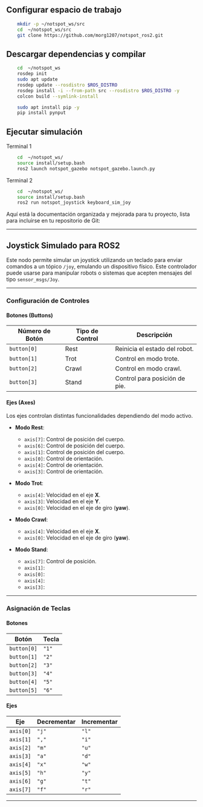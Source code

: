 ## Configurar espacio de trabajo

```bash
    mkdir -p ~/notspot_ws/src
    cd  ~/notspot_ws/src
    git clone https://github.com/morg1207/notspot_ros2.git
```

## Descargar dependencias y compilar

```bash
    cd  ~/notspot_ws
    rosdep init
    sudo apt update
    rosdep update --rosdistro $ROS_DISTRO
    rosdep install -i --from-path src --rosdistro $ROS_DISTRO -y
    colcon build --symlink-install

    sudo apt install pip -y
    pip install pynput 
```

## Ejecutar simulación

Terminal 1
```bash
    cd  ~/notspot_ws/
    source install/setup.bash
    ros2 launch notspot_gazebo notspot_gazebo.launch.py
```
Terminal 2
```bash
    cd  ~/notspot_ws/
    source install/setup.bash
    ros2 run notspot_joystick keyboard_sim_joy
```


Aquí está la documentación organizada y mejorada para tu proyecto, lista para incluirse en tu repositorio de Git:

---

## **Joystick Simulado para ROS2**

Este nodo permite simular un joystick utilizando un teclado para enviar comandos a un tópico `/joy`, emulando un dispositivo físico. Este controlador puede usarse para manipular robots o sistemas que acepten mensajes del tipo `sensor_msgs/Joy`.

---

### **Configuración de Controles**

#### **Botones (Buttons)**
| Número de Botón | Tipo de Control | Descripción               |
|------------------|-----------------|---------------------------|
| `button[0]`      | Rest            | Reinicia el estado del robot. |
| `button[1]`      | Trot            | Control en modo trote.         |
| `button[2]`      | Crawl           | Control en modo crawl.         |
| `button[3]`      | Stand           | Control para posición de pie.  |

#### **Ejes (Axes)**
Los ejes controlan distintas funcionalidades dependiendo del modo activo.

- **Modo Rest**:
  - `axis[7]`: Control de posición del cuerpo.
  - `axis[6]`: Control de posición del cuerpo.
  - `axis[1]`: Control de posición del cuerpo.
  - `axis[0]`: Control de orientación.
  - `axis[4]`: Control de orientación.
  - `axis[3]`: Control de orientación.

- **Modo Trot**:
  - `axis[4]`: Velocidad en el eje **X**.
  - `axis[3]`: Velocidad en el eje **Y**.
  - `axis[0]`: Velocidad en el eje de giro (**yaw**).

- **Modo Crawl**:
  - `axis[4]`: Velocidad en el eje **X**.
  - `axis[0]`: Velocidad en el eje de giro (**yaw**).

- **Modo Stand**:
  - `axis[7]`: Control de posición.
  - `axis[1]`: 
  - `axis[0]`: 
  - `axis[4]`: 
  - `axis[3]`: 

---

### **Asignación de Teclas**

#### **Botones**
| Botón     | Tecla |
|-----------|-------|
| `button[0]` | `"1"` |
| `button[1]` | `"2"` |
| `button[2]` | `"3"` |
| `button[3]` | `"4"` |
| `button[4]` | `"5"` |
| `button[5]` | `"6"` |

#### **Ejes**
| Eje         | Decrementar | Incrementar |
|-------------|-------------|-------------|
| `axis[0]`   | `"j"`       | `"l"`       |
| `axis[1]`   | `","`       | `"i"`       |
| `axis[2]`   | `"m"`       | `"u"`       |
| `axis[3]`   | `"a"`       | `"d"`       |
| `axis[4]`   | `"x"`       | `"w"`       |
| `axis[5]`   | `"h"`       | `"y"`       |
| `axis[6]`   | `"g"`       | `"t"`       |
| `axis[7]`   | `"f"`       | `"r"`       |

---

